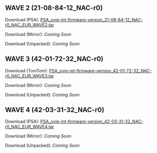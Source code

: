 ## WAVE 2 (21-08-84-12_NAC-r0)
Download (PSA): [PSA_ovip-int-firmware-version_21-08-84-12_NAC-r0_NAC_EUR_WAVE2.tar](https://majestic-web.mpsa.com/nas/eu/mjb00/NAC_EU/ovip-int-firmware-version/PSA_ovip-int-firmware-version_21-08-84-12_NAC-r0_NAC_EUR_WAVE2.tar)

Download (Mirror): _Coming Soon_

Download (Unpacked): _Coming Soon_


## WAVE 3 (42-01-72-32_NAC-r0)
Download (TomTom): [PSA_ovip-int-firmware-version_42-01-72-32_NAC-r0_NAC_EUR_WAVE3.tar](http://download.tomtom.com/OEM/PSA/PSASpecialBundle/PSA_ovip-int-firmware-version_42-01-72-32_NAC-r0_NAC_EUR_WAVE3.tar)

Download (Mirror): _Coming Soon_

Download (Unpacked): _Coming Soon_


## WAVE 4 (42-03-31-32_NAC-r0)
Download (PSA): [PSA_ovip-int-firmware-version_42-03-31-32_NAC-r0_NAC_EUR_WAVE4.tar](https://majestic-web.mpsa.com/nas/eu/mjb00/NAC_EU/ovip-int-firmware-version/PSA_ovip-int-firmware-version_42-03-31-32_NAC-r0_NAC_EUR_WAVE4.tar)

Download (Mirror): _Coming Soon_

Download (Unpacked): _Coming Soon_
